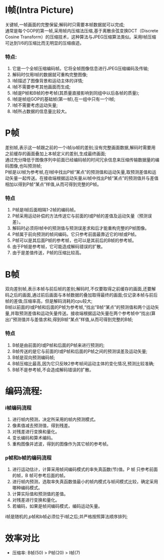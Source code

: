 # I帧(Intra Picture)
关键帧,一帧画面的完整保留;解码时只需要本帧数据就可以完成;  
通常是每个GOP的第一帧,采用帧内压缩法压缩,基于离散余弦变换DCT（Discrete Cosine Transform）的压缩技术，这种算法与JPEG压缩算法类似。采用I帧压缩可达到1/6的压缩比而无明显的压缩痕迹。  

### 特点:
1. 它是一个全帧压缩编码帧。它将全帧图像信息进行JPEG压缩编码及传输;
2. 解码时仅用I帧的数据就可重构完整图像;
3. I帧描述了图像背景和运动主体的详情;
4. I帧不需要参考其他画面而生成;
5. I帧是P帧和B帧的参考帧(其质量直接影响到同组中以后各帧的质量);
6. I帧是帧组GOP的基础帧(第一帧),在一组中只有一个I帧;
7. I帧不需要考虑运动矢量;
8. I帧所占数据的信息量比较大。

# P帧
差别帧,表示这一帧跟之前的一个i帧/p帧的差别;没有完整画面数据,解码时需要用之前缓存的画面叠加上本帧定义的差别,生成最终画面;  
通过充分降低于图像序列中前面已经编码帧的时间冗余信息来压缩传输数据量的编码图像,也叫预测帧;  
P帧是以I帧为参考帧,在I帧中找出P帧“某点”的预测值和运动矢量,取预测差值和运动矢量一起传送。在接收端根据运动矢量从I帧中找出P帧“某点”的预测值并与差值相加以得到P帧“某点”样值,从而可得到完整的P帧。  

### 特点
1. P帧是I帧后面相隔1-2帧的编码帧。  
2. P帧采用运动补偿的方法传送它与前面的I或P帧的差值及运动矢量（预测误差）。  
3. 解码时必须将I帧中的预测值与预测误差求和后才能重构完整的P帧图像。  
4. P帧属于前向预测的帧间编码。它只参考前面最靠近它的I帧或P帧。  
5. P帧可以是其后面P帧的参考帧，也可以是其前后的B帧的参考帧。
6. 由于P帧是参考帧，它可能造成解码错误的扩散。 
7. 由于是差值传送，P帧的压缩比较高。

# B帧
双向差别帧,表示本帧与前后帧的差别;解码时,不仅要取得之前缓存的画面,还要解码之后的画面,通过前后画面与本帧数据的叠加取得最终的画面;仅记录本帧与前后帧的差值;压缩率高，但是解码消耗的cpu较大;  
B帧以前面的I或P帧和后面的P帧为参考帧,“找出”B帧“某点”的预测值和两个运动矢量,并取预测差值和运动矢量传送。接收端根据运动矢量在两个参考帧中“找出(算出)”预测值并与差值求和,得到B帧“某点”样值,从而可得到完整的B帧;  

### 特点
1. B帧是由前面的I或P帧和后面的P帧来进行预测的;
2. B帧传送的是它与前面的I或P帧和后面的P帧之间的预测误差及运动矢量;
3. B帧是双向预测编码帧;
4. B帧压缩比最高,因为它只反映2参考帧间运动主体的变化情况,预测比较准确;
5. B帧不是参考帧,不会造成解码错误的扩散。

# 编码流程:
### i帧编码流程
1. 进行帧内预测，决定所采用的帧内预测模式。
2. 像素值减去预测值，得到残差。
3. 对残差进行变换和量化。
4. 变长编码和算术编码。
5. 重构图像并滤波，得到的图像作为其它帧的参考帧。

### p帧和b帧的编码流程
1. 进行运动估计，计算采用帧间编码模式的率失真函数(节)值。P 帧 只参考前面的帧，B 帧可参考后面的帧。
2. 进行帧内预测，选取率失真函数值最小的帧内模式与帧间模式比较，确定采用哪种编码模式。
3. 计算实际值和预测值的差值。
4. 对残差进行变换和量化。
5. 若编码，如果是帧间编码模式，编码运动矢量。

i帧是随机的,p帧和b帧必须位于i帧之后;并严格按照算法顺序排列;

# 效率对比
* 压缩率: B帧(50) > P帧(20) > I帧(7)